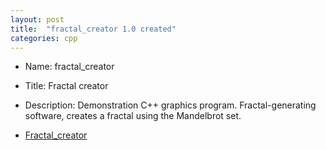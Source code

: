 ```yaml
---
layout: post
title:  "fractal_creator 1.0 created"
categories: cpp
---
```



* Name: fractal_creator  
* Title: Fractal creator 
* Description: Demonstration C++ graphics program. 
Fractal-generating software, creates a fractal using the Mandelbrot set. 

* [Fractal_creator](https://github.com/gavinlyonsrepo/Fractal_creator)
